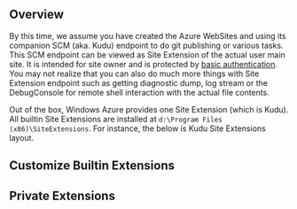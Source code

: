 Overview
--------
By this time, we assume you have created the Azure WebSites and using its companion SCM (aka. Kudu) endpoint to do git publishing or various tasks.  This SCM endpoint can be viewed as Site Extension of the actual user main site.  It is intended for site owner and is protected by [basic authentication](https://github.com/projectkudu/kudu/wiki/Deployment-credentials).  You may not realize that you can also do much more things with Site Extension endpoint such as getting diagnostic dump, log stream or the DebugConsole for remote shell interaction with the actual file contents. 

Out of the box, Windows Azure provides one Site Extension (which is Kudu).   All builtin Site Extensions are installed at `d:\Program Files (x86)\SiteExtensions`.  For instance, the below is Kudu Site Extensions layout.

   


Customize Builtin Extensions
----------------------------

Private Extensions
------------------